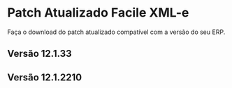 # Patch Atualizado Facile XML-e

Faça o download do patch atualizado compatível com a versão do seu ERP.

## Versão 12.1.33



## Versão 12.1.2210

